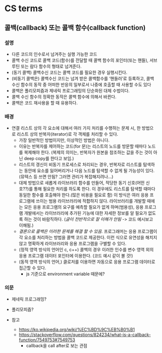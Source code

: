 # CS terms

## 콜백(callback) 또는 콜백 함수(callback function)

### 설명

- 다른 코드의 인수로서 넘겨주는 실행 가능한 코드
- 콜백 수신 코드로 콜백 코드(함수)를 전달할 때 콜백 함수의 포인터(또는 핸들), 서브 루틴 또는 람다 함수의 형태로 넘겨준다.
- (동기 콜백) 콜백수신 코드는 콜백 코드를 필요한 경우 실행시킨다.
- (비동기 콜백은) 콜백수신 코드는 넘겨 받은 콜백함수를 ‘핸들러’로 등록하고, 콜백 수신 함수의 동작 중 어떠한 반응의 일부로서 나중에 호출할 때 사용할 수도 있다
- 콜백은 폴리모피즘과 제네릭 프로그래밍의 단순화된 대체 수법이다.
- 콜백 수신 함수의 정확한 동작은 콜백 함수에 의해서 바뀐다.
- 콜백은 코드 재사용을 할 때 유용하다.

### 배경

- 연결 리스트 상의 각 요소에 대해서 여러 가지 처리를 수행하는 문제 시, 한 방법으로 리스트 상의 반복자(iterator)로 각 객체를 처리할 수 있다.
  - 가장 일반적인 방법이지만, 이상적인 방법은 아니다.
  - 이유는 반복자를 제어하는 코드(for 문)는 리스트의 노드를 방문할 때마다 노드를 복제해야 한다. (복제의 의미는, 반복자가 원본을 참조하는 값을 주는 것이 아닌 deep copy를 한다고 보임.)
  - 리스트의 갱신이 비동기 프로세스로 처리되는 경우, 반복자로 리스트를 탐색하는 동안에 요소를 잃어버리거나 다음 노드를 탐색할 수 없게 될 가능성이 있다. (뮤텍스 등 쓰면 안됨? 그러면 관리가 복잡해지려나…)
  - 대체 방법으로 새롭게 라이브러리 함수를 만들어, 적당한 동기 신호(어떤 신호??)를 통해 필요한 처리를 하도록 한다. 이 경우에도 리스트를 탐색할 때마다 동일한 함수를 호출해야 한다.(많은 비용을 필요로 함) 이 방식은 여러 응용 프로그램에 쓰이는 범용 라이브러리에 적합하지 않다. 라이브러리를 개발할 때에는 모든 응용 프로그램의 요구를 예측할 필요가 없게 하며(범용성), 응용 프로그램 개발에서는 라이브러리에 추가된 기능에 대한 자세한 정보를 알 필요가 없도록 하는 것이 바람직하다. (*글이 전반적으로 잘 이해가 안됨* -> 코드 예시보고 이해됨.)
  - *결론으로 콜백은 이러한 문제를 해결 할 수 있음.* 프로그래머는 응용 프로그램이 각 요소를 처리하는 방법을 콜백 코드로 제공한다. 이런 식으로 유연성을 해치지 않고 명확하게 라이브러리와 응용 프로그램을 구별할 수 있다.
  - (정적 영역 방식의 언어인 c, c++) 콜백의 경우 이러한 인수를 변수 영역 외의 응용 프로그램 데이터 포인터에 이용한다.  (코드 예시 같이 볼 것!)
  - (동적 영역 방식의 언어,) 클로저를 이용하면 자동으로 응용 프로그램 데이터로 접근할 수 있다.
    - js 기준으로 environment variable 때문에?

### 의문

- 제네릭 프로그래밍?

- 폴리모피즘?

- 참고
  - <https://ko.wikipedia.org/wiki/%EC%BD%9C%EB%B0%B1>
  - <https://stackoverflow.com/questions/824234/what-is-a-callback-function/7549753#7549753>
    - callback을 call after로 보는 관점
